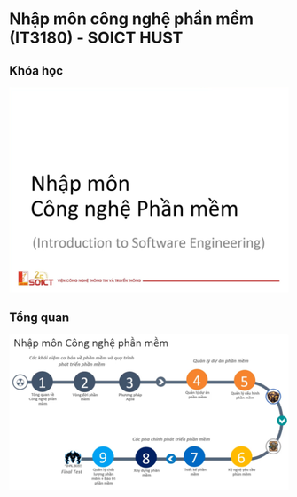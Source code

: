 # Nhập môn công nghệ phần mềm (IT3180) - SOICT HUST

## Khóa học

[![alt text](./IMG/nmcnpm.png)](https://youtube.com/playlist?list=PL54DF7EQeBp517hsklQFi_c3uulReirDQ&si=bN-qW6sRZ_kS3mxC)

## Tổng quan

![](./IMG/tongket.png)
